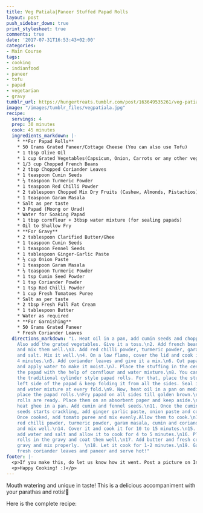 ```yaml
---
title: Veg Patiala|Paneer Stuffed Papad Rolls
layout: post
push_sidebar_down: true
print_stylesheet: true
comments: true
date: '2017-07-31T16:53:43+02:00'
categories:
- Main Course
tags:
- cooking
- indianfood
- paneer
- tofu
- papad
- vegetarian
- gravy
tumblr_url: https://hungertreats.tumblr.com/post/163649535261/veg-patiala-paneer-stuffed-papad-rolls
image: "/images/tumblr_files/vegpatiala.jpg"
recipe:
  servings: 4
  prep: 30 minutes
  cook: 45 minutes
  ingredients_markdown: |-
    * **For Papad Rolls**
    * 50 Grams Grated Paneer/Cottage Cheese (You can also use Tofu)
    * 1 tbsp Olive Oil
    * 1 cup Grated Vegetables(Capsicum, Onion, Carrots or any other vegetables of your choice)
    * 1/3 cup Chopped French Beans
    * 2 tbsp Chopped Coriander Leaves
    * 1 teaspoon Cumin Seeds
    * ½ teaspoon Turmeric Powder
    * 1 teaspoon Red Chilli Powder
    * 2 tablespoon Chopped Mix Dry Fruits (Cashew, Almonds, Pistachios)
    * 1 teaspoon Garam Masala
    * Salt as per taste
    * 3 Papad (Moong or Urad)
    * Water for Soaking Papad
    * 1 tbsp cornflour + 3tbsp water mixture (for sealing papads)
    * Oil to Shallow Fry
    * **For Gravy**
    * 2 tablespoon Clarified Butter/Ghee
    * 1 teaspoon Cumin Seeds
    * 1 teaspoon Fennel Seeds
    * 1 tablespoon Ginger-Garlic Paste
    * ½ cup Onion Paste
    * 1 teaspoon Garam Masala
    * ½ teaspoon Turmeric Powder
    * 1 tsp Cumin Seed Powder
    * 1 tsp Coriander Powder
    * 1 tsp Red Chilli Powder
    * 1 cup Fresh Tomatoes Puree
    * Salt as per taste
    * 2 tbsp Fresh Full Fat Cream
    * 1 tablespoon Butter
    * Water as required
    * **For Garnishing**
    * 50 Grams Grated Paneer
    * Fresh Coriander Leaves
  directions_markdown: "1. Heat oil in a pan, add cumin seeds and chopped dry fruits.
    Also add the grated vegetables. Give it a toss.\n2. Add french beans to the mixture
    and mix them well.\n3. Add red chilli powder, turmeric powder, garam masala powder
    and salt. Mix it well.\n4. On a low flame, cover the lid and cook it for 3 to
    4 minutes.\n5. Add coriander leaves and give it a mix.\n6. Cut papad into half
    and apply water to make it moist.\n7. Place the stuffing in the center and seal
    the papad with the help of cornflour and water mixture.\n8. You can also make
    the traditional cylinder style papad rolls. For that, place the stuffing on the
    left side of the papad & keep folding it from all the sides. Seal it with cornflour
    and water mixture at every fold.\n9. Now, heat oil in a pan on medium flame and
    place the papad rolls.\nFry papad on all sides till golden brown.\nStuffed papad
    rolls are ready. Place them on an absorbent paper and keep aside.\n10. For gravy,
    heat ghee in a pan. Add cumin and fennel seeds.\n11. Once the cumin and fennel
    seeds starts crackling, add ginger garlic paste, onion paste and cook well.\n12.
    Once cooked, add tomato puree and mix evenly.Allow them to cook.\n13. Now, add
    red chilli powder, turmeric powder, garam masala, cumin and coriander seed powder
    and mix well.\n14. Cover it and cook it for 10 to 15 minutes.\n15. Once cooked,
    add water and salt and allow it to cook for 4 to 5 minutes.\n16. Place the papad
    rolls in the gravy and coat them well.\n17. Add butter and fresh cream to the
    gravy and mix properly.  \n18. Let it cook for 1-2 minutes.\n19. Garnish it with
    fresh coriander leaves and paneer and serve hot!"
footer: |-
  <p>If you make this, do let us know how it went. Post a picture on Instagram and tag us @hungertreats.</p>
  <p>Happy Cooking! :)</p>
---
```


Mouth watering and unique in taste! This is a delicious accompaniment with your parathas and rotis!🍲

Here is the complete recipe: